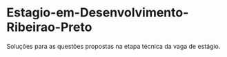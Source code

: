 # Estagio-em-Desenvolvimento-Ribeirao-Preto
Soluções para as questões propostas na etapa técnica da vaga de estágio.
